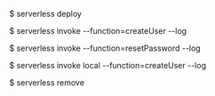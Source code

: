$ serverless deploy

$ serverless invoke --function=createUser --log

$ serverless invoke --function=resetPassword --log

$ serverless invoke local --function=createUser --log

$ serverless remove
